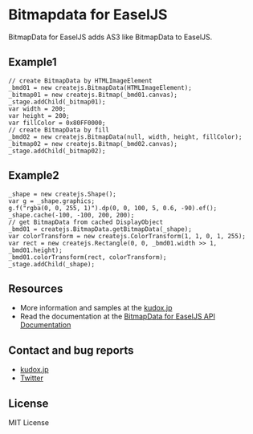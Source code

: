 # Bitmapdata for EaselJS

BitmapData for EaselJS adds AS3 like BitmapData to EaselJS.


## Example1
	// create BitmapData by HTMLImageElement
	_bmd01 = new createjs.BitmapData(HTMLImageElement);
	_bitmap01 = new createjs.Bitmap(_bmd01.canvas);
	_stage.addChild(_bitmap01);
	var width = 200;
	var height = 200;
	var fillColor = 0x80FF0000;
	// create BitmapData by fill
	_bmd02 = new createjs.BitmapData(null, width, height, fillColor);
	_bitmap02 = new createjs.Bitmap(_bmd02.canvas);
	_stage.addChild(_bitmap02);


## Example2
	_shape = new createjs.Shape();
	var g = _shape.graphics;
	g.f("rgba(0, 0, 255, 1)").dp(0, 0, 100, 5, 0.6, -90).ef();
	_shape.cache(-100, -100, 200, 200);
	// get BitmapData from cached DisplayObject
	_bmd01 = createjs.BitmapData.getBitmapData(_shape);
	var colorTransform = new createjs.ColorTransform(1, 1, 0, 1, 255);
	var rect = new createjs.Rectangle(0, 0, _bmd01.width >> 1, _bmd01.height);
	_bmd01.colorTransform(rect, colorTransform);
	_stage.addChild(_shape);


## Resources
* More information and samples at the [kudox.jp](http://kudox.jp/java-script/createjs-easeljs-bitmapdata-tutorial)
* Read the documentation at the [BitmapData for EaselJS API Documentation](http://kudox.jp/reference/bitmapdata_for_easeljs/)


## Contact and bug reports
* [kudox.jp](http://kudox.jp/contact)
* [Twitter](http://twitter.com/u_kudox)


## License
MIT License
